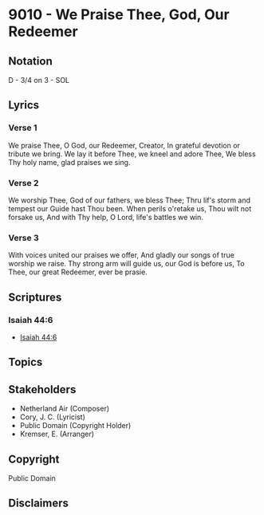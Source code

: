 # 9010 - We Praise Thee, God, Our Redeemer

## Notation

D - 3/4 on 3 - SOL

## Lyrics

### Verse 1

We praise Thee, O God, our Redeemer, Creator, In grateful devotion or tribute we bring. We lay it before Thee, we kneel and adore Thee, We bless Thy holy name, glad praises we sing.

### Verse 2

We worship Thee, God of our fathers, we bless Thee; Thru lif's storm and tempest our Guide hast Thou been. When perils o'retake us, Thou wilt not forsake us, And with Thy help, O Lord, life's battles we win.

### Verse 3

With voices united our praises we offer, And gladly our songs of true worship we raise. Thy strong arm will guide us, our God is before us, To Thee, our great Redeemer, ever be prasie.


## Scriptures

### Isaiah 44:6

- [Isaiah 44:6](https://www.biblegateway.com/passage/?search=Isaiah%2044%3A6)


## Topics


## Stakeholders

- Netherland Air (Composer)
- Cory, J. C. (Lyricist)
- Public Domain (Copyright Holder)
- Kremser, E. (Arranger)

## Copyright

Public Domain


## Disclaimers



